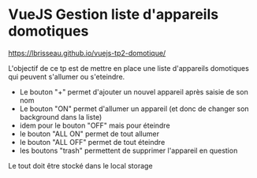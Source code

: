 ﻿# VueJS Gestion liste d'appareils domotiques

https://lbrisseau.github.io/vuejs-tp2-domotique/

L'objectif de ce tp est de mettre en place une liste d'appareils domotiques qui peuvent s'allumer ou s'eteindre.

- Le bouton "+" permet d'ajouter un nouvel appareil après saisie de son nom
- Le bouton "ON" permet d'allumer un appareil (et donc de changer son background dans la liste)
- idem pour le bouton "OFF" mais pour éteindre
- le bouton "ALL ON" permet de tout allumer
- le bouton "ALL OFF" permet de tout éteindre
- les boutons "trash" permettent de supprimer l'appareil en question

Le tout doit être stocké dans le local storage

